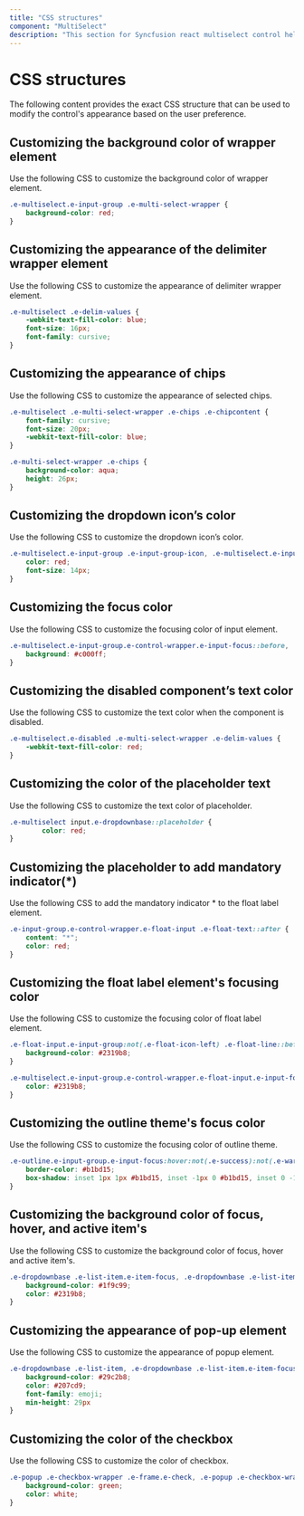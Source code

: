 ```yaml
---
title: "CSS structures"
component: "MultiSelect"
description: "This section for Syncfusion react multiselect control helps to change the default apperance of control."
---
```


# CSS structures

The following content provides the exact CSS structure that can be used to modify the control's appearance based on the user preference.

## Customizing the background color of wrapper element

Use the following CSS to customize the background color of wrapper element.

```css
.e-multiselect.e-input-group .e-multi-select-wrapper {
    background-color: red;
}
```

## Customizing the appearance of the delimiter wrapper element

Use the following CSS to customize the appearance of delimiter wrapper element.

```css
.e-multiselect .e-delim-values {
    -webkit-text-fill-color: blue;
    font-size: 16px;
    font-family: cursive;
}
```

## Customizing the appearance of chips

Use the following CSS to customize the appearance of selected chips.

```css
.e-multiselect .e-multi-select-wrapper .e-chips .e-chipcontent {
    font-family: cursive;
    font-size: 20px;
    -webkit-text-fill-color: blue;
}

.e-multi-select-wrapper .e-chips {
    background-color: aqua;
    height: 26px;
}
```

## Customizing the dropdown icon’s color

Use the following CSS to customize the dropdown icon’s color.

```css
.e-multiselect.e-input-group .e-input-group-icon, .e-multiselect.e-input-group.e-control-wrapper .e-input-group-icon:hover {
    color: red;
    font-size: 14px;
}
```

## Customizing the focus color

Use the following CSS to customize the focusing color of input element.

```css
.e-multiselect.e-input-group.e-control-wrapper.e-input-focus::before, .e-multiselect.e-input-group.e-control-wrapper.e-input-focus::after {
    background: #c000ff;
}
```

## Customizing the disabled component’s text color

Use the following CSS to customize the text color when the component is disabled.

```css
.e-multiselect.e-disabled .e-multi-select-wrapper .e-delim-values {
    -webkit-text-fill-color: red;
}
```

## Customizing the color of the placeholder text

Use the following CSS to customize the text color of placeholder.

```css
.e-multiselect input.e-dropdownbase::placeholder {
        color: red;
}
```

## Customizing the placeholder to add mandatory indicator(*)

Use the following CSS to add the mandatory indicator * to the float label element.

```css
.e-input-group.e-control-wrapper.e-float-input .e-float-text::after {
    content: "*";
    color: red;
}
```

## Customizing the float label element's focusing color

Use the following CSS to customize the focusing color of float label element.

```css
.e-float-input.e-input-group:not(.e-float-icon-left) .e-float-line::before,.e-float-input.e-control-wrapper.e-input-group:not(.e-float-icon-left) .e-float-line::before,.e-float-input.e-input-group:not(.e-float-icon-left) .e-float-line::after,.e-float-input.e-control-wrapper.e-input-group:not(.e-float-icon-left) .e-float-line::after {
    background-color: #2319b8;
}

.e-multiselect.e-input-group.e-control-wrapper.e-float-input.e-input-focus .e-float-text.e-label-top, .e-float-input.e-control-wrapper:not(.e-error).e-input-focus input ~ label.e-float-text {
    color: #2319b8;
}

```

## Customizing the outline theme's focus color

Use the following CSS to customize the focusing color of outline theme.

```css
.e-outline.e-input-group.e-input-focus:hover:not(.e-success):not(.e-warning):not(.e-error):not(.e-disabled):not(.e-float-icon-left),.e-outline.e-input-group.e-input-focus.e-control-wrapper:hover:not(.e-success):not(.e-warning):not(.e-error):not(.e-disabled):not(.e-float-icon-left),.e-outline.e-input-group.e-input-focus:not(.e-success):not(.e-warning):not(.e-error):not(.e-disabled),.e-outline.e-input-group.e-control-wrapper.e-input-focus:not(.e-success):not(.e-warning):not(.e-error):not(.e-disabled) {
    border-color: #b1bd15;
    box-shadow: inset 1px 1px #b1bd15, inset -1px 0 #b1bd15, inset 0 -1px #b1bd15;
}
```

## Customizing the background color of focus, hover, and active item's

Use the following CSS to customize the background color of focus, hover and active item's.

```css
.e-dropdownbase .e-list-item.e-item-focus, .e-dropdownbase .e-list-item.e-active, .e-dropdownbase .e-list-item.e-active.e-hover, .e-dropdownbase .e-list-item.e-hover {
    background-color: #1f9c99;
    color: #2319b8;
}
```

## Customizing the appearance of pop-up element

Use the following CSS to customize the appearance of popup element.

```css
.e-dropdownbase .e-list-item, .e-dropdownbase .e-list-item.e-item-focus {
    background-color: #29c2b8;
    color: #207cd9;
    font-family: emoji;
    min-height: 29px
}
```

## Customizing the color of the checkbox

Use the following CSS to customize the color of checkbox.

```css
.e-popup .e-checkbox-wrapper .e-frame.e-check, .e-popup .e-checkbox-wrapper:hover .e-frame.e-check {
    background-color: green;
    color: white;
}
```